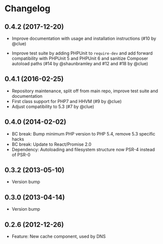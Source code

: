 # Changelog

## 0.4.2 (2017-12-20)

- Improve documentation with usage and installation instructions
  (#10 by @clue)

- Improve test suite by adding PHPUnit to `require-dev` and
  add forward compatibility with PHPUnit 5 and PHPUnit 6 and
  sanitize Composer autoload paths
  (#14 by @shaunbramley and #12 and #18 by @clue)

## 0.4.1 (2016-02-25)

- Repository maintenance, split off from main repo, improve test suite and documentation
- First class support for PHP7 and HHVM (#9 by @clue)
- Adjust compatibility to 5.3 (#7 by @clue)

## 0.4.0 (2014-02-02)

- BC break: Bump minimum PHP version to PHP 5.4, remove 5.3 specific hacks
- BC break: Update to React/Promise 2.0
- Dependency: Autoloading and filesystem structure now PSR-4 instead of PSR-0

## 0.3.2 (2013-05-10)

- Version bump

## 0.3.0 (2013-04-14)

- Version bump

## 0.2.6 (2012-12-26)

- Feature: New cache component, used by DNS
